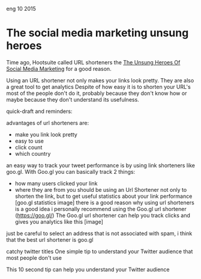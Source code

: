 <permalink>eng</permalink>
<month>10</month>
<year>2015</year>

# The social media marketing unsung heroes

Time ago, Hootsuite called URL shorteners the [The Unsung Heroes Of Social Media Marketing](https://goo.gl/W9IQKX) for a good reason.

Using an URL shortener not only makes your links look pretty. They are also a great tool to get analytics
Despite of how easy it is to shorten your URL's most of the people don't do it, probably because they don't know how or maybe because they don't understand its usefulness.


<hidden>

quick-draft and reminders: 

advantages of url shorteners are:

 - make you link look pretty
 - easy to use
 - click count
 - which country

an easy way to track your tweet performance is by using link shorteners like goo.gl. With Goo.gl you can basically track 2 things:
- how many users clicked your link
- where they are from
you should be using an Url Shortener not only to shorten the link, but to get useful statistics about your link performance
[goo.gl statistics image]
there is a good reason why using url shorteners is a good idea
i personally recommend using the Goo.gl url shortener (https://goo.gl/)
The Goo.gl url shortener can help you track clicks and gives you analytics like this [image]

just be careful to select an address that is not associated with spam, i think that the best url shortener is goo.gl 


catchy twitter titles
One simple tip to understand your Twitter audience that most people don't use

This 10 second tip can help you understand your Twitter audience
</hidden>